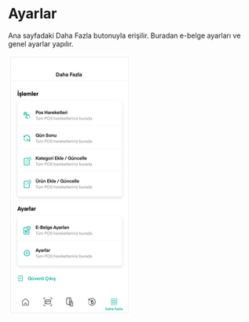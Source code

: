 # Ayarlar

Ana sayfadaki Daha Fazla butonuyla erişilir. Buradan e-belge ayarları ve genel ayarlar yapılır.

![](../../.gitbook/assets/54%20%282%29%20%281%29.png)



